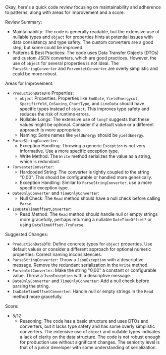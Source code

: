Okay, here's a quick code review focusing on maintainability and adherence to patterns, along with areas for improvement and a score:

Review Summary:

*   Maintainability: The code is generally readable, but the extensive use of nullable types and `object` for properties hints at potential issues with data consistency and type safety. The custom converters are a good step, but some could be improved.
*   Patterns & Best Practices: The code uses Data Transfer Objects (DTOs) and custom JSON converters, which are good practices. However, the use of `object` for several properties is not ideal. The `ParseStringConverter` and `ForventetConverter` are overly simplistic and could be more robust.

Areas for Improvement:

*   `ProductionDataDTO` Properties:
    *   `object` Properties:  Properties like `EndDate`, `YieldEnergycul`, `SpecificYeld`, `CoSaving`, `ChartType`, and `LineData` should have specific types instead of `object`. This improves type safety and reduces the risk of runtime errors.
    *   Nullable Longs: The extensive use of `long?` suggests that these values might be optional. Consider if a default value or a different approach is more appropriate.
    *   Naming: Some names like `yeldEnergy` should be `yieldEnergy`.
*   `ParseStringConverter`:
    *   Exception Handling: Throwing a generic `Exception` is not very informative. Use a more specific exception type.
    *   Write Method: The `Write` method serializes the value as a string, which is redundant.
*   `ForventetConverter`:
    *   Hardcoded String: The converter is tightly coupled to the string "0,00". This should be configurable or handled more generically.
    *   Exception Handling: Similar to `ParseStringConverter`, use a more specific exception type.
*   `DateOnlyConverter` and `TimeOnlyConverter`:
    *   Null Check: The `Read` method should have a null check before calling `Parse`.
*   `IsoDateTimeOffsetConverter`:
    *   Read Method: The `Read` method should handle null or empty strings more gracefully, perhaps returning a nullable `DateTimeOffset?` or using `DateTimeOffset.TryParse`.

Suggested Changes:

*   `ProductionDataDTO`: Define concrete types for `object` properties. Use default values or consider a different approach for optional numeric properties. Correct naming inconsistencies.
*   `ParseStringConverter`: Throw a `JsonException` with a descriptive message. Remove the redundant serialization in the `Write` method.
*   `ForventetConverter`: Make the string "0,00" a constant or configurable value. Throw a `JsonException` with a descriptive message.
*   `DateOnlyConverter` and `TimeOnlyConverter`: Add a null check before parsing the string.
*   `IsoDateTimeOffsetConverter`: Handle null or empty strings in the `Read` method more gracefully.

Score:

*   5/12
    *   Reasoning: The code has a basic structure and uses DTOs and converters, but it lacks type safety and has some overly simplistic converters. The extensive use of `object` and nullable types indicates a lack of clarity on the data structure. The code is not robust enough for production use without significant changes. The seniority level is that of a junior developer with some understanding of serialization.
